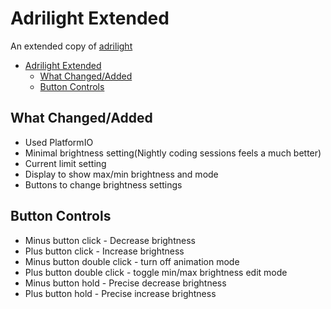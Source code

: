 # Adrilight Extended

An extended copy of [adrilight](https://github.com/fabsenet/adrilight)

- [Adrilight Extended](#adrilight-extended)
  - [What Changed/Added](#what-changedadded)
  - [Button Controls](#button-controls)

## What Changed/Added

- Used PlatformIO
- Minimal brightness setting(Nightly coding sessions feels a much better)
- Current limit setting
- Display to show max/min brightness and mode
- Buttons to change brightness settings

## Button Controls

- Minus button click - Decrease brightness
- Plus button click - Increase brightness
- Minus button double click - turn off animation mode
- Plus button double click - toggle min/max brightness edit mode
- Minus button hold - Precise decrease brightness
- Plus button hold - Precise increase brightness
